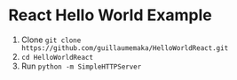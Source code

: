 # React Hello World Example

1. Clone ``git clone https://github.com/guillaumemaka/HelloWorldReact.git``
2. ``cd HelloWorldReact``
3. Run ``python -m SimpleHTTPServer``
